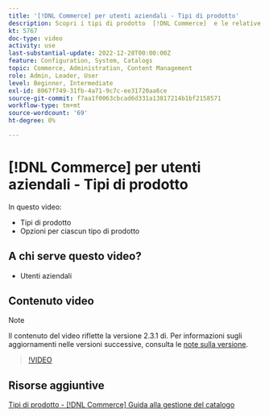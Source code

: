 ```yaml
---
title: '[!DNL Commerce] per utenti aziendali - Tipi di prodotto'
description: Scopri i tipi di prodotto  [!DNL Commerce]  e le relative opzioni.
kt: 5767
doc-type: video
activity: use
last-substantial-update: 2022-12-28T00:00:00Z
feature: Configuration, System, Catalogs
topic: Commerce, Administration, Content Management
role: Admin, Leader, User
level: Beginner, Intermediate
exl-id: 8067f749-31fb-4a71-9c7c-ee31720aa6ce
source-git-commit: f7aa1f0063cbcad6d331a13817214b1bf2158571
workflow-type: tm+mt
source-wordcount: '69'
ht-degree: 0%

---
```


# [!DNL Commerce] per utenti aziendali - Tipi di prodotto

In questo video:

- Tipi di prodotto
- Opzioni per ciascun tipo di prodotto

## A chi serve questo video?

- Utenti aziendali

## Contenuto video

>[!NOTE]
>
>Il contenuto del video riflette la versione 2.3.1 di. Per informazioni sugli aggiornamenti nelle versioni successive, consulta le [note sulla versione](https://experienceleague.adobe.com/docs/commerce-operations/release/notes/overview.html?lang=it).

>[!VIDEO](https://video.tv.adobe.com/v/330022?quality=12&learn=on&captions=ita)

## Risorse aggiuntive

[Tipi di prodotto - [!DNL Commerce] Guida alla gestione del catalogo](https://experienceleague.adobe.com/docs/commerce-admin/catalog/products/product-create.html?lang=it#product-types)
